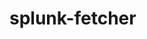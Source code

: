 <!--
SPDX-FileCopyrightText: 2024 grow platform GmbH

SPDX-License-Identifier: MIT
-->

# splunk-fetcher

```{include} splunk-fetcher.txt
```
